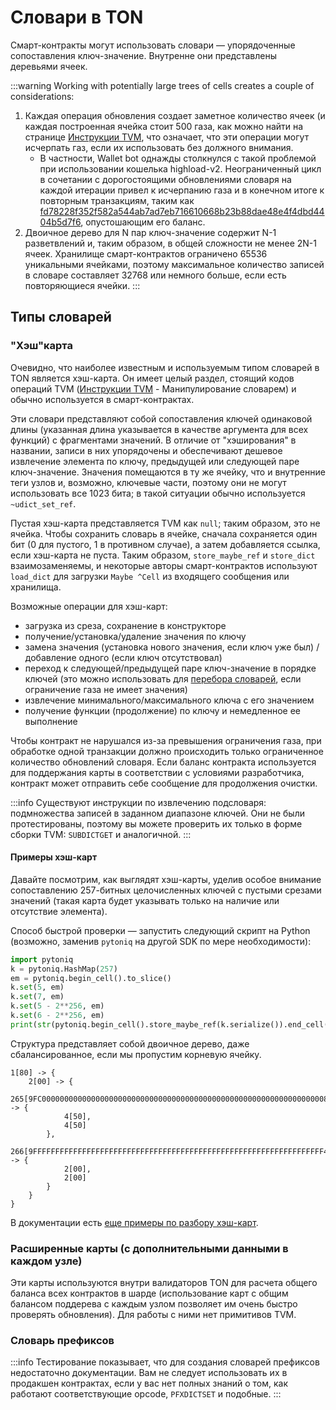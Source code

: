 # Словари в TON

Смарт-контракты могут использовать словари — упорядоченные сопоставления ключ-значение. Внутренне они представлены деревьями ячеек.

:::warning
Working with potentially large trees of cells creates a couple of considerations:

1. Каждая операция обновления создает заметное количество ячеек (и каждая построенная ячейка стоит 500 газа, как можно найти на странице [Инструкции TVM](/v3/documentation/tvm/instructions#gas-prices), что означает, что эти операции могут исчерпать газ, если их использовать без должного внимания.
   - В частности, Wallet bot однажды столкнулся с такой проблемой при использовании кошелька highload-v2. Неограниченный цикл в сочетании с дорогостоящими обновлениями словаря на каждой итерации привел к исчерпанию газа и в конечном итоге к повторным транзакциям, таким как [fd78228f352f582a544ab7ad7eb716610668b23b88dae48e4f4dbd4404b5d7f6](https://tonviewer.com/transaction/fd78228f352f582a544ab7ad7eb716610668b23b88dae48e4f4dbd4404b5d7f6), опустошающим его баланс.
2. Двоичное дерево для N пар ключ-значение содержит N-1 разветвлений и, таким образом, в общей сложности не менее 2N-1 ячеек. Хранилище смарт-контрактов ограничено 65536 уникальными ячейками, поэтому максимальное количество записей в словаре составляет 32768 или немного больше, если есть повторяющиеся ячейки.
   :::

## Типы словарей

### "Хэш"карта

Очевидно, что наиболее известным и используемым типом словарей в TON является хэш-карта. Он имеет целый раздел, стоящий кодов операций TVM ([Инструкции TVM](/v3/documentation/tvm/instructions#quick-search) - Манипулирование словарем) и обычно используется в смарт-контрактах.

Эти словари представляют собой сопоставления ключей одинаковой длины (указанная длина указывается в качестве аргумента для всех функций) с фрагментами значений. В отличие от "хэширования" в названии, записи в них упорядочены и обеспечивают дешевое извлечение элемента по ключу, предыдущей или следующей паре ключ-значение. Значения помещаются в ту же ячейку, что и внутренние теги узлов и, возможно, ключевые части, поэтому они не могут использовать все 1023 бита; в такой ситуации обычно используется `~udict_set_ref`.

Пустая хэш-карта представляется TVM как `null`; таким образом, это не ячейка. Чтобы сохранить словарь в ячейке, сначала сохраняется один бит (0 для пустого, 1 в противном случае), а затем добавляется ссылка, если хэш-карта не пуста. Таким образом, `store_maybe_ref` и `store_dict` взаимозаменяемы, и некоторые авторы смарт-контрактов используют `load_dict` для загрузки `Maybe ^Cell` из входящего сообщения или хранилища.

Возможные операции для хэш-карт:

- загрузка из среза, сохранение в конструкторе
- получение/установка/удаление значения по ключу
- замена значения (установка нового значения, если ключ уже был) / добавление одного (если ключ отсутствовал)
- переход к следующей/предыдущей паре ключ-значение в порядке ключей (это можно использовать для [перебора словарей](/v3/documentation/smart-contracts/func/cookbook#how-to-iterate-dictionaries), если ограничение газа не имеет значения)
- извлечение минимального/максимального ключа с его значением
- получение функции (продолжение) по ключу и немедленное ее выполнение

Чтобы контракт не нарушался из-за превышения ограничения газа, при обработке одной транзакции должно происходить только ограниченное количество обновлений словаря. Если баланс контракта используется для поддержания карты в соответствии с условиями разработчика, контракт может отправить себе сообщение для продолжения очистки.

:::info
Существуют инструкции по извлечению подсловаря: подмножества записей в заданном диапазоне ключей. Они не были протестированы, поэтому вы можете проверить их только в форме сборки TVM: `SUBDICTGET` и аналогичной.
:::

#### Примеры хэш-карт

Давайте посмотрим, как выглядят хэш-карты, уделив особое внимание сопоставлению 257-битных целочисленных ключей с пустыми срезами значений (такая карта будет указывать только на наличие или отсутствие элемента).

Способ быстрой проверки — запустить следующий скрипт на Python (возможно, заменив `pytoniq` на другой SDK по мере необходимости):

```python
import pytoniq
k = pytoniq.HashMap(257)
em = pytoniq.begin_cell().to_slice()
k.set(5, em)
k.set(7, em)
k.set(5 - 2**256, em)
k.set(6 - 2**256, em)
print(str(pytoniq.begin_cell().store_maybe_ref(k.serialize()).end_cell()))
```

Структура представляет собой двоичное дерево, даже сбалансированное, если мы пропустим корневую ячейку.

```
1[80] -> {
	2[00] -> {
		265[9FC00000000000000000000000000000000000000000000000000000000000000080] -> {
			4[50],
			4[50]
		},
		266[9FFFFFFFFFFFFFFFFFFFFFFFFFFFFFFFFFFFFFFFFFFFFFFFFFFFFFFFFFFFFFFFFF40] -> {
			2[00],
			2[00]
		}
	}
}
```

В документации есть [еще примеры по разбору хэш-карт](/v3/documentation/data-formats/tlb/tl-b-types#hashmap-parsing-example).

### Расширенные карты (с дополнительными данными в каждом узле)

Эти карты используются внутри валидаторов TON для расчета общего баланса всех контрактов в шарде (использование карт с общим балансом поддерева с каждым узлом позволяет им очень быстро проверять обновления). Для работы с ними нет примитивов TVM.

### Словарь префиксов

:::info
Тестирование показывает, что для создания словарей префиксов недостаточно документации. Вам не следует использовать их в продакшен контрактах, если у вас нет полных знаний о том, как работают соответствующие opcode, `PFXDICTSET` и подобные.
:::
